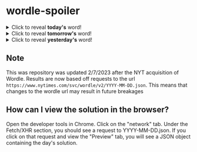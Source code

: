 # wordle-spoiler

<details>
  <summary>Click to reveal <b>today's</b> word!</summary>
  <br>
  <b> party </b>
</details>

<details>
  <summary>Click to reveal <b>tomorrow's</b> word!</summary>
  <br>
  <b> chart </b>
</details>

<details>
  <summary>Click to reveal <b>yesterday's</b> word!</summary>
  <br>
  <b> beget </b>
</details>

## Note
This was repository was updated 2/7/2023 after the NYT acquisition of Wordle. Results are now based off requests to the url `https://www.nytimes.com/svc/wordle/v2/YYYY-MM-DD.json`. This means that changes to the wordle url may result in future breakages

## How can I view the solution in the browser?
Open the developer tools in Chrome. Click on the "network" tab. Under the Fetch/XHR section, you should see a request to YYYY-MM-DD.json. If you click on that request and view the "Preview" tab, you will see a JSON object containing the day's solution.